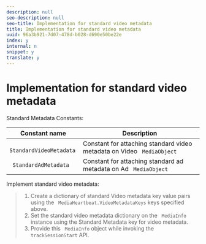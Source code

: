 ```yaml
---
description: null
seo-description: null
seo-title: Implementation for standard video metadata
title: Implementation for standard video metadata
uuid: 96a3b921-7d07-478d-b028-d690e50be22e
index: y
internal: n
snippet: y
translate: y
---
```


# Implementation for standard video metadata

Standard Metadata Constants:


|  Constant name  | Description  |
|---|---|
|  ` StandardVideoMetadata`  | Constant for attaching standard video metadata on Video ` MediaObject`  |
|  ` StandardAdMetadata`  | Constant for attaching standard ad metadata on Ad ` MediaObject`  |

Implement standard video metadata:

>1. Create a dictionary of standard Video metadata key value pairs using the ` MediaHeartbeat.VideoMetadataKeys` keys specified above.
>1. Set the standard video metadata dictionary on the ` MediaInfo` instance using the Standard Metadata key for video metadata.
>1. Provide this ` MediaInfo` object while invoking the ` trackSessionStart` API.
